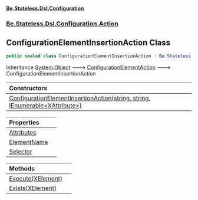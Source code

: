 #### [Be.Stateless.Dsl.Configuration](README.md 'README')
### [Be.Stateless.Dsl.Configuration.Action](Be.Stateless.Dsl.Configuration.Action.md 'Be.Stateless.Dsl.Configuration.Action')

## ConfigurationElementInsertionAction Class

```csharp
public sealed class ConfigurationElementInsertionAction : Be.Stateless.Dsl.Configuration.Action.ConfigurationElementAction
```

Inheritance [System.Object](https://docs.microsoft.com/en-us/dotnet/api/System.Object 'System.Object') &#129106; [ConfigurationElementAction](ConfigurationElementAction.md 'Be.Stateless.Dsl.Configuration.Action.ConfigurationElementAction') &#129106; ConfigurationElementInsertionAction

| Constructors | |
| :--- | :--- |
| [ConfigurationElementInsertionAction(string, string, IEnumerable&lt;XAttribute&gt;)](ConfigurationElementInsertionAction.ConfigurationElementInsertionAction(string,string,IEnumerable_XAttribute_).md 'Be.Stateless.Dsl.Configuration.Action.ConfigurationElementInsertionAction.ConfigurationElementInsertionAction(string, string, System.Collections.Generic.IEnumerable<System.Xml.Linq.XAttribute>)') | |

| Properties | |
| :--- | :--- |
| [Attributes](ConfigurationElementInsertionAction.Attributes.md 'Be.Stateless.Dsl.Configuration.Action.ConfigurationElementInsertionAction.Attributes') | |
| [ElementName](ConfigurationElementInsertionAction.ElementName.md 'Be.Stateless.Dsl.Configuration.Action.ConfigurationElementInsertionAction.ElementName') | |
| [Selector](ConfigurationElementInsertionAction.Selector.md 'Be.Stateless.Dsl.Configuration.Action.ConfigurationElementInsertionAction.Selector') | |

| Methods | |
| :--- | :--- |
| [Execute(XElement)](ConfigurationElementInsertionAction.Execute(XElement).md 'Be.Stateless.Dsl.Configuration.Action.ConfigurationElementInsertionAction.Execute(System.Xml.Linq.XElement)') | |
| [Exists(XElement)](ConfigurationElementInsertionAction.Exists(XElement).md 'Be.Stateless.Dsl.Configuration.Action.ConfigurationElementInsertionAction.Exists(System.Xml.Linq.XElement)') | |
